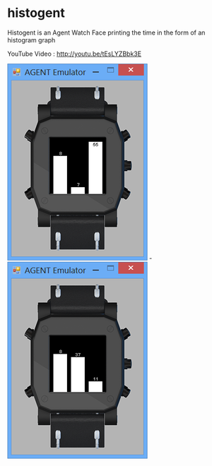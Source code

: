 histogent
=========

Histogent is an Agent Watch Face printing the time in the form of an histogram graph

YouTube Video : http://youtu.be/tEsLYZBbk3E

![Screenshot 1](/screenshot1.png "Screenshot") - ![Screenshot 2](/screenshot2.png "Screenshot")